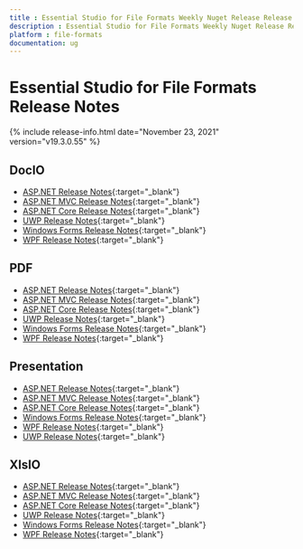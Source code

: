 ```yaml
---
title : Essential Studio for File Formats Weekly Nuget Release Release Notes  
description : Essential Studio for File Formats Weekly Nuget Release Release Notes  
platform : file-formats
documentation: ug
---
```


# Essential Studio for File Formats  Release Notes  

{% include release-info.html date="November 23, 2021" version="v19.3.0.55" %} 

## DocIO

* [ASP.NET Release Notes](/aspnet/release-notes/v19.3.0.55#docio){:target="_blank"}
* [ASP.NET MVC Release Notes](/aspnetmvc/release-notes/v19.3.0.55#docio){:target="_blank"}
* [ASP.NET Core Release Notes](/aspnet-core/release-notes/v19.3.0.55#docio){:target="_blank"}
* [UWP Release Notes](/uwp/release-notes/v19.3.0.55#docio){:target="_blank"}
* [Windows Forms Release Notes](/windowsforms/release-notes/v19.3.0.55#docio){:target="_blank"}
* [WPF Release Notes](/wpf/release-notes/v19.3.0.55#docio){:target="_blank"}


## PDF

* [ASP.NET Release Notes](/aspnet/release-notes/v19.3.0.55#pdf){:target="_blank"}
* [ASP.NET MVC Release Notes](/aspnetmvc/release-notes/v19.3.0.55#pdf){:target="_blank"}
* [ASP.NET Core Release Notes](/aspnet-core/release-notes/v19.3.0.55#pdf){:target="_blank"}
* [UWP Release Notes](/uwp/release-notes/v19.3.0.55#pdf){:target="_blank"}
* [Windows Forms Release Notes](/windowsforms/release-notes/v19.3.0.55#pdf){:target="_blank"}
* [WPF Release Notes](/wpf/release-notes/v19.3.0.55#pdf){:target="_blank"}


## Presentation

* [ASP.NET Release Notes](/aspnet/release-notes/v19.3.0.55#presentation){:target="_blank"}
* [ASP.NET MVC Release Notes](/aspnetmvc/release-notes/v19.3.0.55#presentation){:target="_blank"}
* [ASP.NET Core Release Notes](/aspnet-core/release-notes/v19.3.0.55#presentation){:target="_blank"}
* [Windows Forms Release Notes](/windowsforms/release-notes/v19.3.0.55#presentation){:target="_blank"}
* [WPF Release Notes](/wpf/release-notes/v19.3.0.55#presentation){:target="_blank"}
* [UWP Release Notes](/uwp/release-notes/v19.3.0.55#presentation){:target="_blank"}


## XlsIO

* [ASP.NET Release Notes](/aspnet/release-notes/v19.3.0.55#xlsio){:target="_blank"}
* [ASP.NET MVC Release Notes](/aspnetmvc/release-notes/v19.3.0.55#xlsio){:target="_blank"}
* [ASP.NET Core Release Notes](/aspnet-core/release-notes/v19.3.0.55#xlsio){:target="_blank"}
* [UWP Release Notes](/uwp/release-notes/v19.3.0.55#xlsio){:target="_blank"}
* [Windows Forms Release Notes](/windowsforms/release-notes/v19.3.0.55#xlsio){:target="_blank"}
* [WPF Release Notes](/wpf/release-notes/v19.3.0.55#xlsio){:target="_blank"}